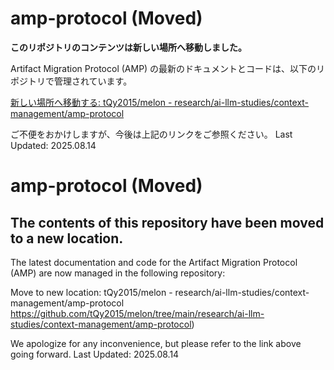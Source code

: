 # amp-protocol (Moved)

**このリポジトリのコンテンツは新しい場所へ移動しました。**

Artifact Migration Protocol (AMP) の最新のドキュメントとコードは、以下のリポジトリで管理されています。

[新しい場所へ移動する: tQy2015/melon - research/ai-llm-studies/context-management/amp-protocol](
https://github.com/tQy2015/melon/tree/main/research/ai-llm-studies/context-management/amp-protocol)

ご不便をおかけしますが、今後は上記のリンクをご参照ください。
Last Updated: 2025.08.14


# amp-protocol (Moved)

## The contents of this repository have been moved to a new location.

The latest documentation and code for the Artifact Migration Protocol (AMP) are now managed in the following repository:

Move to new location: tQy2015/melon - research/ai-llm-studies/context-management/amp-protocol
https://github.com/tQy2015/melon/tree/main/research/ai-llm-studies/context-management/amp-protocol)

We apologize for any inconvenience, but please refer to the link above going forward.
Last Updated: 2025.08.14
